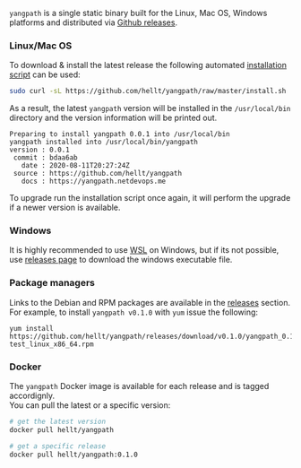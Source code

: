 `yangpath` is a single static binary built for the Linux, Mac OS, Windows platforms and distributed via [Github releases](https://github.com/hellt/yangpath/releases).

### Linux/Mac OS
To download & install the latest release the following automated [installation script](https://github.com/hellt/yangpath/blob/master/install.sh) can be used:

```bash
sudo curl -sL https://github.com/hellt/yangpath/raw/master/install.sh | sudo bash
```

As a result, the latest `yangpath` version will be installed in the `/usr/local/bin` directory and the version information will be printed out.
```text
Preparing to install yangpath 0.0.1 into /usr/local/bin
yangpath installed into /usr/local/bin/yangpath
version : 0.0.1
 commit : bdaa6ab
   date : 2020-08-11T20:27:24Z
 source : https://github.com/hellt/yangpath
   docs : https://yangpath.netdevops.me
```

To upgrade run the installation script once again, it will perform the upgrade if a newer version is available.

### Windows
It is highly recommended to use [WSL](https://en.wikipedia.org/wiki/Windows_Subsystem_for_Linux) on Windows, but if its not possible, use [releases page](https://github.com/hellt/yangpath/releases) to download the windows executable file.

### Package managers
Links to the Debian and RPM packages are available in the [releases](https://github.com/hellt/yangpath/releases) section. For example, to install `yangpath v0.1.0` with `yum` issue the following:
```
yum install https://github.com/hellt/yangpath/releases/download/v0.1.0/yangpath_0.1.0-test_linux_x86_64.rpm
```

### Docker
The `yangpath` Docker image is available for each release and is tagged accordignly.  
You can pull the latest or a specific version:

```bash
# get the latest version
docker pull hellt/yangpath

# get a specific release
docker pull hellt/yangpath:0.1.0
```